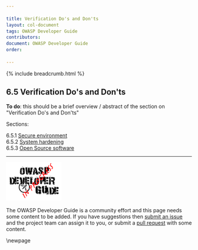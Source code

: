```yaml
---

title: Verification Do's and Don'ts
layout: col-document
tags: OWASP Developer Guide
contributors:
document: OWASP Developer Guide
order:

---
```


{% include breadcrumb.html %}

## 6.5 Verification Do's and Don'ts

**To do**: this should be a brief overview / abstract of the section on "Verification Do's and Don'ts"

Sections:

6.5.1 [Secure environment](#secure-environment)  
6.5.2 [System hardening](#system-hardening)  
6.5.3 [Open Source software](#open-source-software)  

----

![Developer Guide](../../assets/images/dg_wip.png)

The OWASP Developer Guide is a community effort and this page needs some content to be added.
If you have suggestions then [submit an issue][issue0850] and the project team can assign it to you,
or submit a [pull request][pr] with some content.

[issue0850]: https://github.com/OWASP/www-project-developer-guide/issues/new?labels=enhancement&template=request.md&title=Update:%2008-verification/05-dos-donts/00-toc
[pr]: https://github.com/OWASP/www-project-developer-guide/pulls

\newpage
